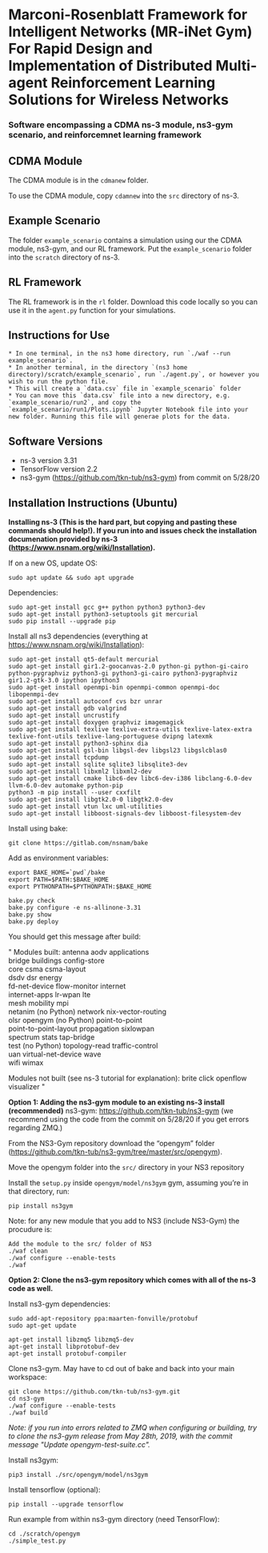 # Marconi-Rosenblatt Framework for Intelligent Networks (MR-iNet Gym) For Rapid Design and Implementation of Distributed Multi-agent Reinforcement Learning Solutions for Wireless Networks
### Software encompassing a CDMA ns-3 module, ns3-gym scenario, and reinforcemnet learning framework

## CDMA Module
The CDMA module is in the `cdmanew` folder.

To use the CDMA module, copy `cdamnew` into the `src` directory of ns-3.

## Example Scenario
The folder `example_scenario` contains a simulation using our the CDMA module, ns3-gym, and our RL framework. Put the `example_scenario` folder into the `scratch` directory of ns-3.

## RL Framework
The RL framework is in the `rl` folder. Download this code locally so you can use it in the `agent.py` function for your simulations.

## Instructions for Use 
    * In one terminal, in the ns3 home directory, run `./waf --run example_scenario`. 
    * In another terminal, in the directory `(ns3 home directory)/scratch/example_scenario`, run `./agent.py`, or however you wish to run the python file.  
    * This will create a `data.csv` file in `example_scenario` folder
    * You can move this `data.csv` file into a new directory, e.g. `example_scenario/run2`, and copy the `example_scenario/run1/Plots.ipynb` Jupyter Notebook file into your new folder. Running this file will generae plots for the data.
    
## Software Versions
* ns-3 version 3.31
* TensorFlow version 2.2
* ns3-gym (https://github.com/tkn-tub/ns3-gym) from commit on 5/28/20

## Installation Instructions (Ubuntu)
**Installing ns-3 (This is the hard part, but copying and pasting these commands should help!). If you run into and issues check the installation documenation provided by ns-3 (https://www.nsnam.org/wiki/Installation).**

If on a new OS, update OS:

	sudo apt update && sudo apt upgrade

Dependencies:

	sudo apt-get install gcc g++ python python3 python3-dev
	sudo apt-get install python3-setuptools git mercurial
	sudo pip install --upgrade pip

Install all ns3 dependencies (everything at https://www.nsnam.org/wiki/Installation):

	sudo apt-get install qt5-default mercurial
	sudo apt-get install gir1.2-goocanvas-2.0 python-gi python-gi-cairo python-pygraphviz python3-gi python3-gi-cairo python3-pygraphviz gir1.2-gtk-3.0 ipython ipython3  	
	sudo apt-get install openmpi-bin openmpi-common openmpi-doc libopenmpi-dev
	sudo apt-get install autoconf cvs bzr unrar	
	sudo apt-get install gdb valgrind
	sudo apt-get install uncrustify 
	sudo apt-get install doxygen graphviz imagemagick  
	sudo apt-get install texlive texlive-extra-utils texlive-latex-extra texlive-font-utils texlive-lang-portuguese dvipng latexmk
	sudo apt-get install python3-sphinx dia 
	sudo apt-get install gsl-bin libgsl-dev libgsl23 libgslcblas0 
	sudo apt-get install tcpdump 
	sudo apt-get install sqlite sqlite3 libsqlite3-dev
	sudo apt-get install libxml2 libxml2-dev
	sudo apt-get install cmake libc6-dev libc6-dev-i386 libclang-6.0-dev llvm-6.0-dev automake python-pip
	python3 -m pip install --user cxxfilt 
	sudo apt-get install libgtk2.0-0 libgtk2.0-dev
	sudo apt-get install vtun lxc uml-utilities
	sudo apt-get install libboost-signals-dev libboost-filesystem-dev 

Install using bake:

	git clone https://gitlab.com/nsnam/bake 

Add as environment variables:

	export BAKE_HOME=`pwd`/bake 
	export PATH=$PATH:$BAKE_HOME
	export PYTHONPATH=$PYTHONPATH:$BAKE_HOME	
	
	bake.py check
	bake.py configure -e ns-allinone-3.31
	bake.py show   
	bake.py deploy

You should get this message after build:

"
Modules built:
antenna                   aodv                      applications              
bridge                    buildings                 config-store              
core                      csma                      csma-layout               
dsdv                      dsr                       energy                    
fd-net-device             flow-monitor              internet                  
internet-apps             lr-wpan                   lte                       
mesh                      mobility                  mpi                       
netanim (no Python)       network                   nix-vector-routing        
olsr                      opengym (no Python)       point-to-point            
point-to-point-layout     propagation               sixlowpan                 
spectrum                  stats                     tap-bridge                
test (no Python)          topology-read             traffic-control           
uan                       virtual-net-device        wave                      
wifi                      wimax                     

Modules not built (see ns-3 tutorial for explanation):
brite                     click                     openflow                  
visualizer "

**Option 1: Adding the ns3-gym module to an existing ns-3 install (recommended)**
ns3-gym: https://github.com/tkn-tub/ns3-gym (we recommend using the code from the commit on 5/28/20 if you get errors regarding ZMQ.)

From the NS3-Gym repository download the “opengym” folder (https://github.com/tkn-tub/ns3-gym/tree/master/src/opengym).

Move the opengym folder into the `src/` directory in your NS3 repository

Install the `setup.py` inside `opengym/model/ns3gym` gym, assuming you’re in that directory, run:

	pip install ns3gym

Note: for any new module that you add to NS3 (include NS3-Gym) the procudure is:

	Add the module to the src/ folder of NS3
	./waf clean
	./waf configure --enable-tests
	./waf


**Option 2: Clone the ns3-gym repository which comes with all of the ns-3 code as well.**

Install ns3-gym dependencies:

	sudo add-apt-repository ppa:maarten-fonville/protobuf
	sudo apt-get update

	apt-get install libzmq5 libzmq5-dev
	apt-get install libprotobuf-dev
	apt-get install protobuf-compiler

Clone ns3-gym. May have to cd out of bake and back into your main workspace:
 
	git clone https://github.com/tkn-tub/ns3-gym.git
	cd ns3-gym
	./waf configure --enable-tests
	./waf build

*Note: if you run into errors related to ZMQ when configuring or building, try to clone the ns3-gym release from May 28th, 2019, with the commit message "Update opengym-test-suite.cc".*

Install ns3gym:

	pip3 install ./src/opengym/model/ns3gym

Install tensorflow (optional):

	pip install --upgrade tensorflow

Run example from within ns3-gym directory (need TensorFlow):

	cd ./scratch/opengym
	./simple_test.py


